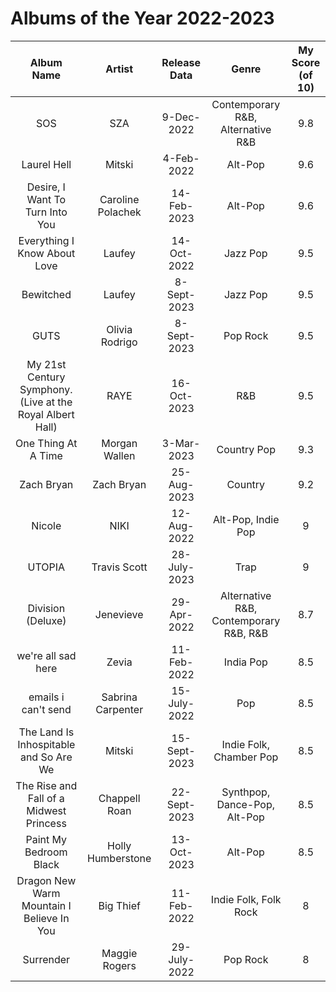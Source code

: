 # Albums of the Year 2022-2023

|                        Album Name                         |      Artist       | Release Data |                 Genre                  | My Score (of 10) |
|:---------------------------------------------------------:|:-----------------:|:------------:|:--------------------------------------:|:----------------:|
|                            SOS                            |        SZA        |  9-Dec-2022  |   Contemporary R&B, Alternative R&B    |       9.8        |
|                        Laurel Hell                        |      Mitski       |  4-Feb-2022  |                Alt-Pop                 |       9.6        |
|              Desire, I Want To Turn Into You              | Caroline Polachek | 14-Feb-2023  |                Alt-Pop                 |       9.6        |
|               Everything I Know About Love                |      Laufey       | 14-Oct-2022  |                Jazz Pop                |       9.5        |
|                         Bewitched                         |      Laufey       | 8-Sept-2023  |                Jazz Pop                |       9.5        |
|                           GUTS                            |  Olivia Rodrigo   | 8-Sept-2023  |                Pop Rock                |       9.5        |
| My 21st Century Symphony. (Live at the Royal Albert Hall) |       RAYE        | 16-Oct-2023  |                  R&B                   |       9.5        |
|                    One Thing At A Time                    |   Morgan Wallen   |  3-Mar-2023  |              Country Pop               |       9.3        |
|                        Zach Bryan                         |    Zach Bryan     | 25-Aug-2023  |                Country                 |       9.2        |
|                          Nicole                           |       NIKI        | 12-Aug-2022  |           Alt-Pop, Indie Pop           |        9         |
|                          UTOPIA                           |   Travis Scott    | 28-July-2023 |                  Trap                  |        9         |
|                     Division (Deluxe)                     |     Jenevieve     | 29-Apr-2022  | Alternative R&B, Contemporary R&B, R&B |       8.7        |
|                    we're all sad here                     |       Zevia       | 11-Feb-2022  |               India Pop                |       8.5        |
|                    emails i can't send                    | Sabrina Carpenter | 15-July-2022 |                  Pop                   |       8.5        |
|          The Land Is Inhospitable and So Are We           |      Mitski       | 15-Sept-2023 |        Indie Folk, Chamber Pop         |       8.5        |
|          The Rise and Fall of a Midwest Princess          |   Chappell Roan   | 22-Sept-2023 |      Synthpop, Dance-Pop, Alt-Pop      |       8.5        |
|                  Paint My Bedroom Black                   | Holly Humberstone | 13-Oct-2023  |                Alt-Pop                 |       8.5        |
|         Dragon New Warm Mountain I Believe In You         |     Big Thief     | 11-Feb-2022  |         Indie Folk, Folk Rock          |        8         |
|                         Surrender                         |   Maggie Rogers   | 29-July-2022 |                Pop Rock                |        8         |